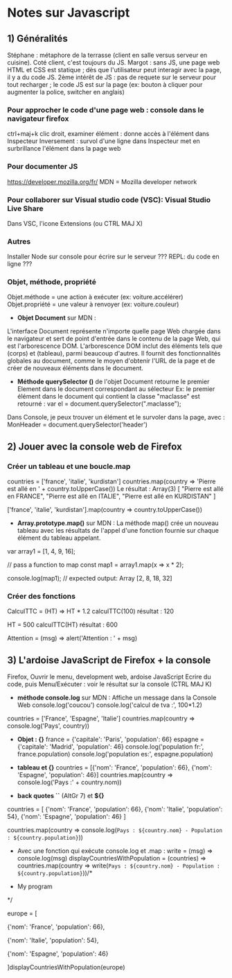 # Notes sur Javascript

## 1) Généralités


Stéphane : métaphore de la terrasse (client en salle versus serveur en cuisine). Coté client, c'est toujours du JS.
Margot : sans JS, une page web HTML et CSS est statique ; dès que l'utilisateur peut interagir avec la page, il y a du code JS.
2ème intérêt de JS : pas de requete sur le serveur pour tout recharger ; le code JS est sur la page (ex: bouton à cliquer pour augmenter la police, switcher en anglais)

### Pour approcher le code d'une page web : console dans le navigateur firefox

ctrl+maj+k
clic droit, examiner élément : donne accès à l'élément dans Inspecteur
Inversement : survol d'une ligne dans Inspecteur met en surbrillance l'élément dans la page web

### Pour documenter JS
https://developer.mozilla.org/fr/
MDN = Mozilla developer network

### Pour collaborer sur Visual studio code (VSC): Visual Studio Live Share
Dans VSC, l'icone Extensions (ou CTRL MAJ X)

### Autres 
Installer Node sur console pour écrire sur le serveur ???
REPL: du code en ligne ???

### Objet, méthode, propriété

Objet.méthode = une action à exécuter (ex: voiture.accélérer)
Objet.propriété = une valeur à renvoyer (ex: voiture.couleur)

- __Objet Document__ sur MDN :

L'interface Document représente n'importe quelle page Web chargée dans le navigateur et sert de point d'entrée dans le contenu de la page Web, qui est l'arborescence DOM. L'arborescence DOM inclut des éléments tels que <body> (corps) et <table> (tableau), parmi beaucoup d'autres. Il fournit des fonctionnalités globales au document, comme le moyen d'obtenir l'URL de la page et de créer de nouveaux éléments dans le document.

- __Méthode querySelector ()__ de l'objet Document retourne le premier Element dans le document correspondant au sélecteur 
Ex: le premier élément dans le document qui contient la classe "maclasse" est retourné :
var el = document.querySelector(".maclasse");

Dans Console, je peux trouver un élément et le survoler dans la page, avec :
MonHeader = document.querySelector('header')


## 2) Jouer avec la console web de Firefox

### Créer un tableau et une boucle.map

countries = ['france', 'italie', 'kurdistan']
countries.map(country => 'Pierre est allé en ' + country.toUpperCase())
Le résultat : Array(3) [ "Pierre est allé en FRANCE", "Pierre est allé en ITALIE", "Pierre est allé en KURDISTAN" ]

['france', 'italie', 'kurdistan'].map(country => country.toUpperCase())

- __Array.prototype.map()__ sur MDN :
La méthode map() crée un nouveau tableau avec les résultats de l'appel d'une fonction fournie sur chaque élément du tableau appelant.

var array1 = [1, 4, 9, 16];

// pass a function to map
const map1 = array1.map(x => x * 2);

console.log(map1);
// expected output: Array [2, 8, 18, 32]


### Créer des fonctions
CalculTTC = (HT) => HT * 1.2
calculTTC(100) 	      résultat : 	120

HT = 500
calculTTC(HT)		résultat :		600	

Attention = (msg) => alert('Attention : ' + msg)

## 3) L'ardoise JavaScript de Firefox + la console

Firefox, Ouvrir le menu, development web, ardoise JavaScript
Ecrire du code, puis Menu/Exécuter : voir le résultat sur la console (CTRL MAJ K)

- __méthode console.log__ sur MDN : Affiche un message dans la Console Web
console.log('coucou')
console.log('calcul de tva :', 100*1.2)

countries = ['France', 'Espagne', 'Italie']
countries.map(country => console.log('Pays', country))

- __Objet : {}__
france = {'capitale': 'Paris', 'population': 66}
espagne = {'capitale': 'Madrid', 'population': 46}
console.log('population fr:', france.population)
console.log('population es:', espagne.population)

- __tableau et {}__
countries = [{'nom': 'France', 'population': 66}, {'nom': 'Espagne', 'population': 46}]
countries.map(country => console.log('Pays :' + country.nom))

- __back quotes ``__ (AltGr 7) et __${}__

countries = [
 {'nom': 'France', 'population': 66},
 {'nom': 'Italie', 'population': 54},
 {'nom': 'Espagne', 'population': 46}
]

countries.map(country => console.log(`Pays : ${country.nom} - Population : ${country.population}`))

- Avec une fonction qui exécute console.log et .map :
write = (msg) => console.log(msg)
displayCountriesWithPopulation = (countries) => countries.map(country => write(`Pays : ${country.nom} - Population : ${country.population}`))/*

* My program

*/

europe = [

 {'nom': 'France', 'population': 66},

 {'nom': 'Italie', 'population': 54},

 {'nom': 'Espagne', 'population': 46}

]displayCountriesWithPopulation(europe)